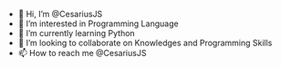 - 👋 Hi, I’m @CesariusJS
- 👀 I’m interested in Programming Language
- 🌱 I’m currently learning Python
- 💞️ I’m looking to collaborate on Knowledges and Programming Skills
- 📫 How to reach me @CesariusJS

<!---
CesariusJS/CesariusJS is a ✨ special ✨ repository because its `README.md` (this file) appears on your GitHub profile.
You can click the Preview link to take a look at your changes.
--->
